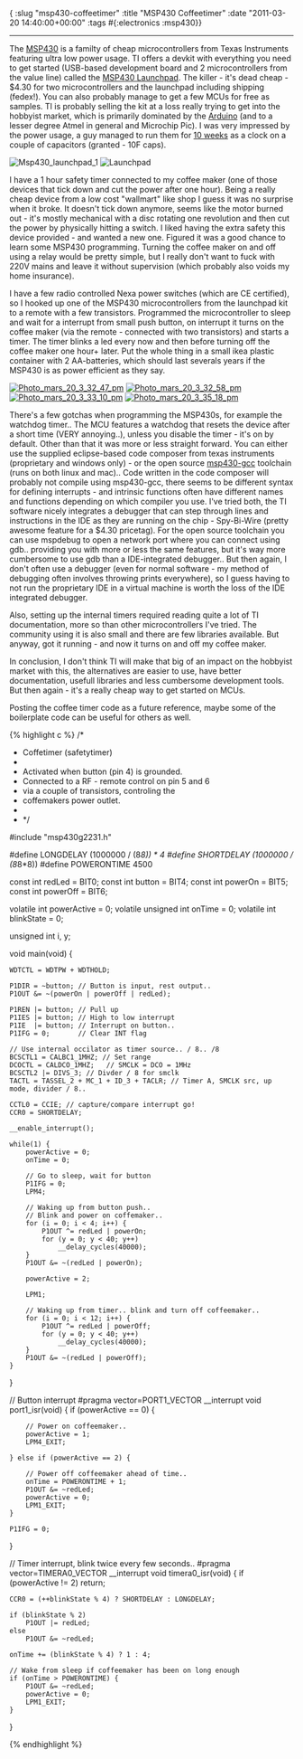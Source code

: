 { :slug "msp430-coffeetimer"
  :title "MSP430 Coffeetimer"
  :date "2011-03-20 14:40:00+00:00"
  :tags #{:electronics :msp430}}

------

The [MSP430](http://en.wikipedia.org/wiki/TI_MSP430) is a familty of cheap microcontrollers from Texas Instruments featuring ultra low power usage. TI offers a devkit with everything you need to get started (USB-based development board and 2 microcontrollers from the value line) called the [MSP430 Launchpad](http://processors.wiki.ti.com/index.php/MSP430_LaunchPad_(MSP-EXP430G2)?DCMP=launchpad&HQS=Other+OT+launchpadwiki). The killer - it's dead cheap - $4.30 for two microcontrollers and the launchpad including shipping (fedex!). You can also probably manage to get a few MCUs for free as samples. TI is probably selling the kit at a loss really trying to get into the hobbyist market, which is primarily dominated by the [Arduino](http://arduino.cc/) (and to a lesser degree Atmel in general and Microchip Pic). I was very impressed by the power usage, a guy managed to run them for [10 weeks](http://kennethfinnegan.blogspot.com/2010/09/msp430-low-power-experiment.html) as a clock on a couple of capacitors (granted - 10F caps).


![Msp430_launchpad_1](http://stianeikeland.files.wordpress.com/2011/03/msp430_launchpad_1.jpg?w=300)
![Launchpad](http://stianeikeland.files.wordpress.com/2011/03/launchpad.jpeg?w=230)



I have a 1 hour safety timer connected to my coffee maker (one of those devices that tick down and cut the power after one hour). Being a really cheap device from a low cost "wallmart" like shop I guess it was no surprise when it broke. It doesn't tick down anymore, seems like the motor burned out - it's mostly mechanical with a disc rotating one revolution and then cut the power by physically hitting a switch. I liked having the extra safety this device provided - and wanted a new one. Figured it was a good chance to learn some MSP430 programming. Turning the coffee maker on and off using a relay would be pretty simple, but I really don't want to fuck with 220V mains and leave it without supervision (which probably also voids my home insurance).

I have a few radio controlled Nexa power switches (which are CE certified), so I hooked up one of the MSP430 microcontrollers from the launchpad kit to a remote with a few transistors. Programmed the microcontroller to sleep and wait for a interrupt from small push button, on interrupt it turns on the coffee maker (via the remote - connected with two transistors) and starts a timer. The timer blinks a led every now and then before turning off the coffee maker one hour+ later. Put the whole thing in a small ikea plastic container with 2 AA-batteries, which should last severals years if the MSP430 is as power efficient as they say.


[![Photo_mars_20_3_32_47_pm](http://stianeikeland.files.wordpress.com/2011/03/photo_mars_20_3_32_47_pm.jpg?w=300)](http://getfile4.posterous.com/getfile/files.posterous.com/temp-2011-03-20/kIIrtlAooggCdeoedzeAtmbsivCHbCpocElneEzpdmiuDeqcibuhwzfBAIar/Photo_mars_20_3_32_47_PM.jpg.scaled1000.jpg)
[![Photo_mars_20_3_32_58_pm](http://stianeikeland.files.wordpress.com/2011/03/photo_mars_20_3_32_58_pm.jpg?w=300)](http://stianeikeland.files.wordpress.com/2011/03/photo_mars_20_3_32_58_pm.jpg?w=300)
[![Photo_mars_20_3_33_10_pm](http://stianeikeland.files.wordpress.com/2011/03/photo_mars_20_3_33_10_pm.jpg?w=300)](http://stianeikeland.files.wordpress.com/2011/03/photo_mars_20_3_33_10_pm.jpg?w=300)
[![Photo_mars_20_3_35_18_pm](http://stianeikeland.files.wordpress.com/2011/03/photo_mars_20_3_35_18_pm.jpg?w=300)](http://stianeikeland.files.wordpress.com/2011/03/photo_mars_20_3_35_18_pm.jpg?w=300)


There's a few gotchas when programming the MSP430s, for example the watchdog timer.. The MCU features a watchdog that resets the device after a short time (VERY annoying..), unless you disable the timer - it's on by default. Other than that it was more or less straight forward. You can either use the supplied eclipse-based code composer from texas instruments (proprietary and windows only) - or the open source [msp430-gcc](http://mspgcc.sourceforge.net/) toolchain (runs on both linux and mac).. Code written in the code composer will probably not compile using msp430-gcc, there seems to be different syntax for defining interrupts - and intrinsic functions often have different names and functions depending on which compiler you use. I've tried both, the TI software nicely integrates a debugger that can step through lines and instructions in the IDE as they are running on the chip - Spy-Bi-Wire (pretty awesome feature for a $4.30 pricetag). For the open source toolchain you can use mspdebug to open a network port where you can connect using gdb.. providing you with more or less the same features, but it's way more cumbersome to use gdb than a IDE-integrated debugger.. But then again, I don't often use a debugger (even for normal software - my method of debugging often involves throwing prints everywhere), so I guess having to not run the proprietary IDE in a virtual machine is worth the loss of the IDE integrated debugger.

Also, setting up the internal timers required reading quite a lot of TI documentation, more so than other microcontrollers I've tried. The community using it is also small and there are few libraries available. But anyway, got it running - and now it turns on and off my coffee maker.

In conclusion, I don't think TI will make that big of an impact on the hobbyist market with this, the alternatives are easier to use, have better documentation, usefull libraries and less cumbersome development tools. But then again - it's a really cheap way to get started on MCUs.

Posting the coffee timer code as a future reference, maybe some of the boilerplate code can be useful for others as well.

{% highlight c %}
/*
* Coffetimer (safetytimer)
*
* Activated when button (pin 4) is grounded.
* Connected to a RF - remote control on pin 5 and 6
* via a couple of transistors, controling the
* coffemakers power outlet.
*
* */

#include  "msp430g2231.h"

#define LONGDELAY (1000000 / (8*8)) * 4
#define SHORTDELAY (1000000 / (8*8*8))
#define POWERONTIME 4500

const int redLed = BIT0;
const int button = BIT4;
const int powerOn = BIT5;
const int powerOff = BIT6;

volatile int powerActive = 0;
volatile unsigned int onTime = 0;
volatile int blinkState = 0;

unsigned int i, y;

void main(void) {

    WDTCTL = WDTPW + WDTHOLD;

    P1DIR = ~button; // Button is input, rest output..
    P1OUT &= ~(powerOn | powerOff | redLed);

    P1REN |= button; // Pull up
    P1IES |= button; // High to low interrupt
    P1IE  |= button; // Interrupt on button..
    P1IFG = 0;       // Clear INT flag

    // Use internal occilator as timer source.. / 8.. /8
    BCSCTL1 = CALBC1_1MHZ; // Set range
    DCOCTL = CALDCO_1MHZ;   // SMCLK = DCO = 1MHz
    BCSCTL2 |= DIVS_3; // Divder / 8 for smclk
    TACTL = TASSEL_2 + MC_1 + ID_3 + TACLR; // Timer A, SMCLK src, up mode, divider / 8..

    CCTL0 = CCIE; // capture/compare interrupt go!
    CCR0 = SHORTDELAY;

    __enable_interrupt();

    while(1) {
        powerActive = 0;
        onTime = 0;

        // Go to sleep, wait for button
        P1IFG = 0;
        LPM4;

        // Waking up from button push..
        // Blink and power on coffemaker..
        for (i = 0; i < 4; i++) {
            P1OUT ^= redLed | powerOn;
            for (y = 0; y < 40; y++)
                __delay_cycles(40000);
        }
        P1OUT &= ~(redLed | powerOn);

        powerActive = 2;

        LPM1;

        // Waking up from timer.. blink and turn off coffeemaker..
        for (i = 0; i < 12; i++) {
            P1OUT ^= redLed | powerOff;
            for (y = 0; y < 40; y++)
                __delay_cycles(40000);
        }
        P1OUT &= ~(redLed | powerOff);
    }
}

// Button interrupt
#pragma vector=PORT1_VECTOR
__interrupt void port1_isr(void)
{
    if (powerActive == 0) {

        // Power on coffeemaker..
        powerActive = 1;
        LPM4_EXIT;

    } else if (powerActive == 2) {

        // Power off coffeemaker ahead of time..
        onTime = POWERONTIME + 1;
        P1OUT &= ~redLed;
        powerActive = 0;
        LPM1_EXIT;
    }

    P1IFG = 0;
}

// Timer interrupt, blink twice every few seconds..
#pragma vector=TIMERA0_VECTOR
__interrupt void timera0_isr(void)
{
    if (powerActive != 2)
        return;

    CCR0 = (++blinkState % 4) ? SHORTDELAY : LONGDELAY;

    if (blinkState % 2)
        P1OUT |= redLed;
    else
        P1OUT &= ~redLed;

    onTime += (blinkState % 4) ? 1 : 4;

    // Wake from sleep if coffeemaker has been on long enough
    if (onTime > POWERONTIME) {
        P1OUT &= ~redLed;
        powerActive = 0;
        LPM1_EXIT;
    }
}

{% endhighlight %}
